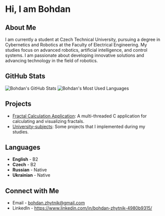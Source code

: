 # Hi, I am Bohdan

## About Me

I am currently a student at Czech Technical University, pursuing a degree in Cybernetics and Robotics at the Faculty of Electrical Engineering. My studies focus on advanced robotics, artificial intelligence, and control systems. I am passionate about developing innovative solutions and advancing technology in the field of robotics.

## GitHub Stats

![Bohdan's GitHub Stats](https://github-readme-stats.vercel.app/api?username=bohdan-zhytnik&show_icons=true&theme=dark)
![Bohdan's Most Used Languages](https://github-readme-stats.vercel.app/api/top-langs/?username=bohdan-zhytnik&layout=compact&theme=dark)

## Projects

- [Fractal Calculation Application](https://github.com/bohdan-zhytnik/Fractal): A multi-threaded C application for calculating and visualizing fractals.
- [University-subjects](https://github.com/bohdan-zhytnik/University-subjects): Some projects that I implemented during my studies.

## Languages

- **English** - B2
- **Czech** - B2
- **Russian** - Native
- **Ukrainian** - Native


## Connect with Me

- Email - bohdan.zhytnik@gmail.com
- LinkedIn - https://www.linkedin.com/in/bohdan-zhytnik-4980b9315/



